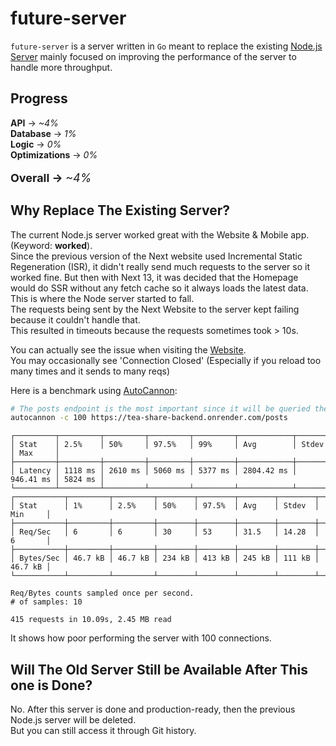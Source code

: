 # future-server

`future-server` is a server written in `Go` meant to replace the existing [Node.js Server](../server) mainly focused on improving the performance of the server to handle more throughput.

## Progress

**API** → _~4%_ <br />
**Database** → _1%_ <br />
**Logic** → _0%_ <br />
**Optimizations** → _0%_ <br />

<p style="font-size: 18px; font-weight: bold;">
  Overall → <span style="font-style: italic; font-weight: normal;">~4%</span>
</p>

## Why Replace The Existing Server?

The current Node.js server worked great with the Website & Mobile app. (Keyword: **worked**). <br />
Since the previous version of the Next website used Incremental Static Regeneration (ISR), it didn't really send much requests to the server so it worked fine. But then with Next 13, it was decided that the Homepage would do SSR without any fetch cache so it always loads the latest data. <br />
This is where the Node server started to fall. <br />
The requests being sent by the Next Website to the server kept failing because it couldn't handle that. <br />
This resulted in timeouts because the requests sometimes took > 10s. <br />

You can actually see the issue when visiting the [Website](https://tea-share.vercel.app). <br />
You may occasionally see 'Connection Closed' (Especially if you reload too many times and it sends to many reqs)

Here is a benchmark using [AutoCannon](https://npmjs.com/package/autocannon): <br />

```sh
# The posts endpoint is the most important since it will be queried the most
autocannon -c 100 https://tea-share-backend.onrender.com/posts
```

```
┌─────────┬─────────┬─────────┬─────────┬─────────┬────────────┬───────────┬─────────┐
│ Stat    │ 2.5%    │ 50%     │ 97.5%   │ 99%     │ Avg        │ Stdev     │ Max     │
├─────────┼─────────┼─────────┼─────────┼─────────┼────────────┼───────────┼─────────┤
│ Latency │ 1118 ms │ 2610 ms │ 5060 ms │ 5377 ms │ 2804.42 ms │ 946.41 ms │ 5824 ms │
└─────────┴─────────┴─────────┴─────────┴─────────┴────────────┴───────────┴─────────┘
┌───────────┬─────────┬─────────┬────────┬────────┬────────┬────────┬─────────┐
│ Stat      │ 1%      │ 2.5%    │ 50%    │ 97.5%  │ Avg    │ Stdev  │ Min     │
├───────────┼─────────┼─────────┼────────┼────────┼────────┼────────┼─────────┤
│ Req/Sec   │ 6       │ 6       │ 30     │ 53     │ 31.5   │ 14.28  │ 6       │
├───────────┼─────────┼─────────┼────────┼────────┼────────┼────────┼─────────┤
│ Bytes/Sec │ 46.7 kB │ 46.7 kB │ 234 kB │ 413 kB │ 245 kB │ 111 kB │ 46.7 kB │
└───────────┴─────────┴─────────┴────────┴────────┴────────┴────────┴─────────┘

Req/Bytes counts sampled once per second.
# of samples: 10

415 requests in 10.09s, 2.45 MB read
```

It shows how poor performing the server with 100 connections.

## Will The Old Server Still be Available After This one is Done?

No. After this server is done and production-ready, then the previous Node.js server will be deleted. <br />
But you can still access it through Git history.
